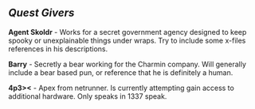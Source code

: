 ## _Quest Givers_

__Agent Skoldr__ - Works for a secret government agency designed to keep spooky or unexplainable things under wraps. Try to include some x-files references in his descriptions.

__Barry__ - Secretly a bear working for the Charmin company. Will generally include a bear based pun, or reference that he is definitely a human. 

__4p3><__ - Apex from netrunner. Is currently attempting gain access to additional hardware. Only speaks in 1337 speak.
